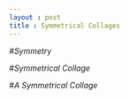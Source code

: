 ```yaml
---
layout : post
title : Symmetrical Collages
---
```


#*Symmetry*


#*Symmetrical Collage*

#*A Symmetrical Collage*
